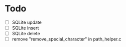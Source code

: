 # Todo

- [ ] SQLite update
- [ ] SQLite insert
- [ ] SQLite delete
- [ ] remove "remove_special_character" in path_helper.c